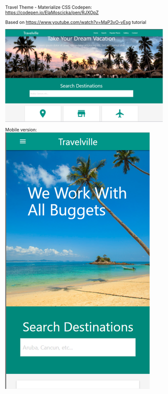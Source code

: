 Travel Theme - Materialize CSS 
Codepen: https://codepen.io/ElaMoscicka/pen/RJXOpZ

Based on https://www.youtube.com/watch?v=MaP3vO-vEsg tutorial  

![Screenshot](Travelville.PNG)  


Mobile version:  
![Screenshot](TravelvilleMobile.PNG)
